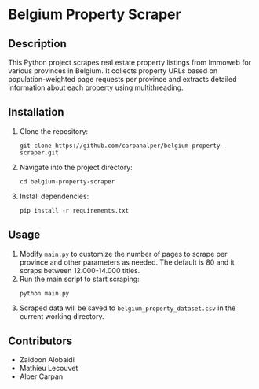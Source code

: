 # Belgium Property Scraper

## Description
This Python project scrapes real estate property listings from Immoweb for various provinces in Belgium. It collects property URLs based on population-weighted page requests per province and extracts detailed information about each property using multithreading.

## Installation
1. Clone the repository:
   ```
   git clone https://github.com/carpanalper/belgium-property-scraper.git
   ```
2. Navigate into the project directory:
   ```
   cd belgium-property-scraper
   ```
3. Install dependencies:
   ```
   pip install -r requirements.txt
   ```

## Usage
1. Modify `main.py` to customize the number of pages to scrape per province and other parameters as needed. The default is 80 and it scraps between 12.000-14.000 titles.
2. Run the main script to start scraping:
   ```
   python main.py
   ```
3. Scraped data will be saved to `belgium_property_dataset.csv` in the current working directory.


## Contributors
- Zaidoon Alobaidi
- Mathieu Lecouvet 
- Alper Carpan 